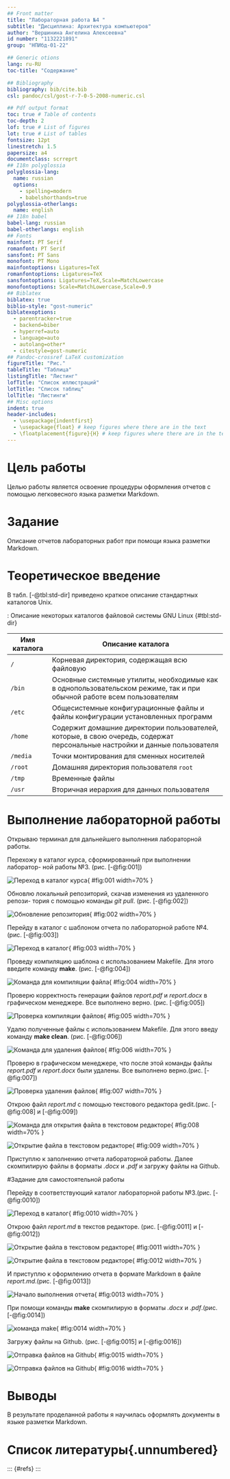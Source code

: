 ```yaml
---
## Front matter
title: "Лабораторная работа №4 "
subtitle: "Дисциплина: Архитектура компьютеров"
author: "Вершинина Ангелина Алексеевна"
id number: "1132221891"
group: "НПИбд-01-22"

## Generic otions
lang: ru-RU
toc-title: "Содержание"

## Bibliography
bibliography: bib/cite.bib
csl: pandoc/csl/gost-r-7-0-5-2008-numeric.csl

## Pdf output format
toc: true # Table of contents
toc-depth: 2
lof: true # List of figures
lot: true # List of tables
fontsize: 12pt
linestretch: 1.5
papersize: a4
documentclass: scrreprt
## I18n polyglossia
polyglossia-lang:
  name: russian
  options:
	- spelling=modern
	- babelshorthands=true
polyglossia-otherlangs:
  name: english
## I18n babel
babel-lang: russian
babel-otherlangs: english
## Fonts
mainfont: PT Serif
romanfont: PT Serif
sansfont: PT Sans
monofont: PT Mono
mainfontoptions: Ligatures=TeX
romanfontoptions: Ligatures=TeX
sansfontoptions: Ligatures=TeX,Scale=MatchLowercase
monofontoptions: Scale=MatchLowercase,Scale=0.9
## Biblatex
biblatex: true
biblio-style: "gost-numeric"
biblatexoptions:
  - parentracker=true
  - backend=biber
  - hyperref=auto
  - language=auto
  - autolang=other*
  - citestyle=gost-numeric
## Pandoc-crossref LaTeX customization
figureTitle: "Рис."
tableTitle: "Таблица"
listingTitle: "Листинг"
lofTitle: "Список иллюстраций"
lotTitle: "Список таблиц"
lolTitle: "Листинги"
## Misc options
indent: true
header-includes:
  - \usepackage{indentfirst}
  - \usepackage{float} # keep figures where there are in the text
  - \floatplacement{figure}{H} # keep figures where there are in the text
---
```


# Цель работы

Целью работы является освоение процедуры оформления отчетов с помощью
легковесного языка разметки Markdown.

# Задание

Описание отчетов лабораторных работ при помощи языка разметки Markdown.

# Теоретическое введение

В табл. [-@tbl:std-dir] приведено краткое описание стандартных каталогов Unix.

: Описание некоторых каталогов файловой системы GNU Linux {#tbl:std-dir}

| Имя каталога | Описание каталога                                                                                                          |
|--------------|----------------------------------------------------------------------------------------------------------------------------|
| `/`          | Корневая директория, содержащая всю файловую                                                                               |
| `/bin `      | Основные системные утилиты, необходимые как в однопользовательском режиме, так и при обычной работе всем пользователям     |
| `/etc`       | Общесистемные конфигурационные файлы и файлы конфигурации установленных программ                                           |
| `/home`      | Содержит домашние директории пользователей, которые, в свою очередь, содержат персональные настройки и данные пользователя |
| `/media`     | Точки монтирования для сменных носителей                                                                                   |
| `/root`      | Домашняя директория пользователя  `root`                                                                                   |
| `/tmp`       | Временные файлы                                                                                                            |
| `/usr`       | Вторичная иерархия для данных пользователя                                                                                 |


# Выполнение лабораторной работы

Открываю терминал для дальнейшего выполнения лабораторной работы. 

Перехожу в каталог курса, сформированный при выполнении лаборатор-
ной работы №3. (рис. [-@fig:001])

![Переход в каталог курса](image/m1.png){ #fig:001 width=70% }

Обновлю локальный репозиторий, скачав изменения из удаленного репози-
тория с помощью команды *git pull*.  (рис. [-@fig:002])

![Обновление репозитория](image/m2.png){ #fig:002 width=70% }

Перейду в каталог с шаблоном отчета по лабораторной работе  №4. (рис. [-@fig:003])

![Переход в каталог](image/m3.png){ #fig:003 width=70% }

Проведу компиляцию шаблона с использованием Makefile. Для этого
введите команду **make**. (рис. [-@fig:004])

![Команда для компиляции файла](image/m4.png){ #fig:004 width=70% }

Проверю корректность генерации файлов *report.pdf* и
*report.docx* в графическом менеджере. Все выполнено верно. (рис. [-@fig:005])

![Проверка компиляции файлов](image/m5.png){ #fig:005 width=70% }

Удалю полученные файлы с использованием Makefile. Для этого введу
команду **make clean**. (рис. [-@fig:006])

![Команда для удаления файлов](image/m6.png){ #fig:006 width=70% }

Проверю в графическом менеджере, что после этой команды файлы *report.pdf* и *report.docx* были удалены. Все выполнено верно.(рис. [-@fig:007])

![Проверка удаления файлов](image/m7.png){ #fig:007 width=70% }

Открою файл *report.md* c помощью текстового редактора gedit.(рис. [-@fig:008] и [-@fig:009])

![Команда для открытия файла в текстовом редакторе](image/m8.png){ #fig:008 width=70% }

![Открытие файла в текстовом редакторе](image/m9.png){ #fig:009 width=70% }

Приступлю к заполнению отчета лабораторной работы. Далее скомпилирую файлы в форматы *.docx* и *.pdf* и загружу файлы на Github.

#Задание для самостоятельной работы

Перейду в соответствующий каталог лабораторной работы №3.(рис. [-@fig:0010])

![Переход в каталог](image/m10.png){ #fig:0010 width=70% }

Открою файл *report.md* в текстов редакторе. (рис. [-@fig:0011] и [-@fig:0012])

![Открытие файла в текстовом редакторе](image/m11.png){ #fig:0011 width=70% }

![Открытие файла в текстовом редакторе](image/m12.png){ #fig:0012 width=70% }

И приступлю к оформлению отчета в формате Markdown  в файле *report.md*.(рис. [-@fig:0013])

![Начало выполнения отчета](image/m13.png){ #fig:0013 width=70% }

При помощи команды **make** скомпилирую в форматы *.docx* и *.pdf*.(рис. [-@fig:0014])

![команда make](image/m14.png){ #fig:0014 width=70% }

Загружу файлы на Github. (рис. [-@fig:0015] и [-@fig:0016])

![Отправка файлов на Github](image/m15.png){ #fig:0015 width=70% }

![Отправка файлов на Github](image/m16.png){ #fig:0016 width=70% }


# Выводы

В результате проделанной работы я научилась оформлять документы в языке разметки Markdown.

# Список литературы{.unnumbered}

::: {#refs}
:::
